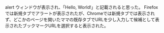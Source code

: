 alert ウィンドウが表示され、「Hello, World!」と記載されると思った。
Firefoxでは新規タブでアラートが表示されたが、Chromeでは新規タブでは表示されず、どこかのページを開いたママの既存タブでURLを少し入力して候補として表示されたブックマークURLを選択すると表示された。